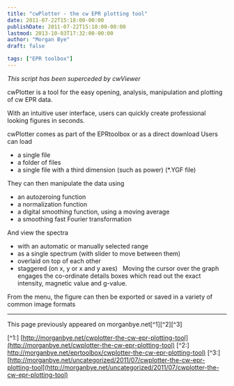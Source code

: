 ```yaml
---
title: "cwPlotter - the cw EPR plotting tool"
date: 2011-07-22T15:18:00-00:00
publishDate: 2011-07-22T15:18:00-00:00
lastmod: 2013-10-03T17:32:00-00:00
author: "Morgan Bye"
draft: false

tags: ["EPR toolbox"]
---
```


*This script has been superceded by cwViewer*

cwPlotter is a tool for the easy opening, analysis, manipulation and plotting of cw EPR data.

With an intuitive user interface, users can quickly create professional looking figures in seconds.

cwPlotter comes as part of the EPRtoolbox or as a direct download
Users can load
- a single file
- a folder of files
- a single file with a third dimension (such as power) (*.YGF file)

They can then manipulate the data using
- an autozeroing function
- a normalization function
- a digital smoothing function, using a moving average
- a smoothing fast Fourier transformation

And view the spectra
- with an automatic or manually selected range
- as a single spectrum (with slider to move between them)
- overlaid on top of each other
- staggered (on x, y or x and y axes)
 
Moving the cursor over the graph engages the co-ordinate details boxes which read out the exact intensity, magnetic value and g-value.

From the menu, the figure can then be exported or saved in a variety of common image formats

----
This page previously appeared on morganbye.net[^1][^2][^3]

[^1:] [http://morganbye.net/cwplotter-the-cw-epr-plotting-tool](http://morganbye.net/cwplotter-the-cw-epr-plotting-tool)
[^2:] [http://morganbye.net/eprtoolbox/cwplotter-the-cw-epr-plotting-tool)](http://morganbye.net/eprtoolbox/cwplotter-the-cw-epr-plotting-tool)
[^3:] [http://morganbye.net/uncategorized/2011/07/cwplotter-the-cw-epr-plotting-tool](http://morganbye.net/uncategorized/2011/07/cwplotter-the-cw-epr-plotting-tool)

